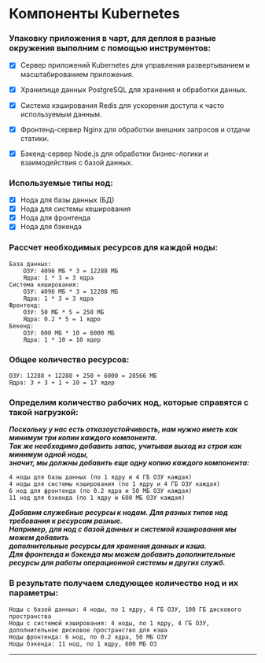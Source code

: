 # Компоненты Kubernetes

### Упаковку приложения в чарт, для деплоя в разные окружения выполним с помощью инструментов:

  - [x]  Сервер приложений Kubernetes для управления развертыванием и масштабированием приложения.
  - [x]  Хранилище данных PostgreSQL для хранения и обработки данных.
  - [x]  Система кэширования Redis для ускорения доступа к часто используемым данным.
  - [x]  Фронтенд-сервер Nginx для обработки внешних запросов и отдачи статики.
  - [x]  Бэкенд-сервер Node.js для обработки бизнес-логики и взаимодействия с базой данных.


### Используемые типы нод:

  - [x] Нода для базы данных (БД)
  - [x] Нода для системы кеширования
  - [x] Нода для фронтенда
  - [x] Нода для бэкенда

### Рассчет необходимых ресурсов для каждой ноды:

    База данных:
        ОЗУ: 4096 МБ * 3 = 12288 МБ
        Ядра: 1 * 3 = 3 ядра
    Система кеширования:
        ОЗУ: 4096 МБ * 3 = 12288 МБ
        Ядра: 1 * 3 = 3 ядра
    Фронтенд:
        ОЗУ: 50 МБ * 5 = 250 МБ
        Ядра: 0.2 * 5 = 1 ядро
    Бекенд:
        ОЗУ: 600 МБ * 10 = 6000 МБ
        Ядра: 1 * 10 = 10 ядер

### Oбщее количество ресурсов:

    ОЗУ: 12288 + 12288 + 250 + 6000 = 28566 МБ
    Ядра: 3 + 3 + 1 + 10 = 17 ядер


### Определим количество рабочих нод, которые справятся с такой нагрузкой:

***Поскольку у нас есть отказоустойчивость, нам нужно иметь как минимум три копии каждого компонента. <br> Так же необходимо добавить запас, учитывая выход из строя как минимум одной ноды, <br> значит, мы должны добавить еще одну копию каждого компонента:</br>***

    4 ноды для базы данных (по 1 ядру и 4 ГБ ОЗУ каждая)
    4 ноды для системы кэширования (по 1 ядру и 4 ГБ ОЗУ каждая)
    6 нод для фронтенда (по 0.2 ядра и 50 МБ ОЗУ каждая)
    11 нод для бэкенда (по 1 ядру и 600 МБ ОЗУ каждая)

***Добавим служебные ресурсы к нодам. Для разных типов нод требования к ресурсам разные. <br> Например, для нод с базой данных и системой кэширования мы можем добавить <br> дополнительные ресурсы для хранения данных и кэша. <br> Для фронтенда и бэкенда мы можем добавить дополнительные ресурсы для работы операционной системы и других служб.***

### В результате получаем следующее количество нод и их параметры:

    Ноды с базой данных: 4 ноды, по 1 ядру, 4 ГБ ОЗУ, 100 ГБ дискового пространства
    Ноды с системой кэширования: 4 ноды, по 1 ядру, 4 ГБ ОЗУ, дополнительное дисковое пространство для кэша
    Ноды фронтенда: 6 нод, по 0.2 ядра, 50 МБ ОЗУ
    Ноды бэкенда: 11 нод, по 1 ядру, 600 МБ ОЗ
---


